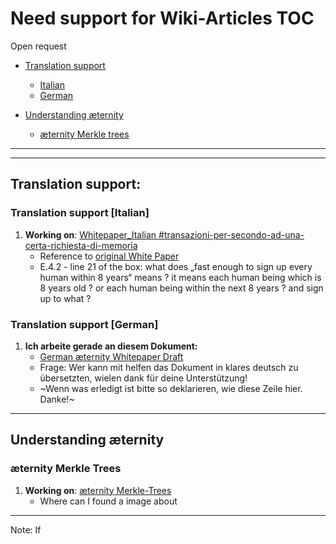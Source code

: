 Need support for Wiki-Articles
TOC
==================================

Open request

* [Translation support](#translation-support)
  * [Italian](#translation-support-italian)
  * [German](#translation-support-german)

* [Understanding æternity](#understanding-æternity)
    * [æternity Merkle trees](#æternity-merkle-trees)
***
***

## Translation support:

### Translation support [Italian]

1. **Working on**: [Whitepaper_Italian #transazioni-per-secondo-ad-una-certa-richiesta-di-memoria](Whitepaper_Italian#transazioni-per-secondo-ad-una-certa-richiesta-di-memoria)
   * Reference to [original White Paper](https://blockchain.aeternity.com/%C3%A6ternity-blockchain-whitepaper.pdf)
   * E.4.2 - line 21 of the box: what does „fast enough to sign up every
     human within 8 years“ means ? it means each human being which is 8
     years old ? or each human being within the next 8 years ? and sign
     up to what ?

### Translation support [German]

1. **Ich arbeite gerade an diesem Dokument:**
   * [German æternity Whitepaper Draft]([German]-æternity-Whitepaper-Draft)
   * Frage: Wer kann mit helfen das Dokument in klares deutsch zu übersetzten, wielen dank für deine Unterstützung!
   * ~Wenn was erledigt ist bitte so deklarieren, wie diese Zeile hier. Danke!~
***

## Understanding æternity

### æternity Merkle Trees

1. **Working on**: [æternity Merkle-Trees](Merkle-Trees)
   * Where can I found a image about

***
Note: If
